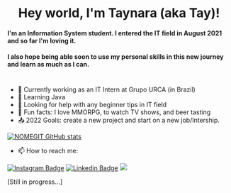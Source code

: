 <h1 align="center"> Hey world, I'm Taynara (aka Tay)!  </h1>

#### I'm an Information System student. I entered the IT field in August 2021 and so far I'm loving it.
#### I also hope being able soon to use my personal skills in this new journey and learn as much as I can.

#
- :small_blue_diamond: Currently working as an IT Intern at Grupo URCA (in Brazil)
- :small_blue_diamond: Learning Java
- :small_blue_diamond: Looking for help with any beginner tips in IT field
- :small_blue_diamond: Fun facts: I love MMORPG, to watch TV shows, and beer tasting 
- :outbox_tray: 2022 Goals: create a new project and start on a new job/Intership.


[![NOMEGIT GitHub stats](https://github-readme-stats.vercel.app/api?username=Tay-Nery)](https://github.com/Tay-Nery/github-readme-stats)


- 📫 How to reach me:

[![Instagram Badge](https://img.shields.io/badge/Instagram-E4405F?style=for-the-badge&logo=instagram&logoColor=white&link=LINK_INSTAGRAM)](https://www.instagram.com/tay.nery/) [![Linkedin Badge](https://img.shields.io/badge/Linkedin-0072b1?style=for-the-badge&logo=linkedin&logoColor=white&link=LINK_LINKEDIN)](https://www.linkedin.com/in/taynara-nery-silva-84884a110/) <a href="https://discord.com/channels/@me" target="_blank"><img src="https://img.shields.io/badge/Discord-7289DA?style=for-the-badge&logo=discord&logoColor=white" target="_blank"></a> 

[Still in progress...]
